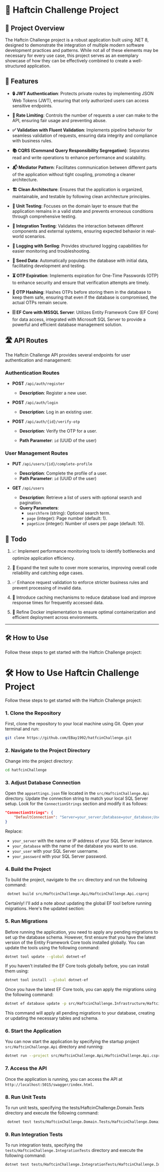 # 🎉 Haftcin Challenge Project

## 📖 Project Overview

The Haftcin Challenge project is a robust application built using .NET 8, designed to demonstrate the integration of multiple modern software development practices and patterns. While not all of these elements may be necessary for every use case, this project serves as an exemplary showcase of how they can be effectively combined to create a well-structured application.

## 🚀 Features

- **🔒 JWT Authentication**: Protects private routes by implementing JSON Web Tokens (JWT), ensuring that only authorized users can access sensitive endpoints.

- **🚦 Rate Limiting**: Controls the number of requests a user can make to the API, ensuring fair usage and preventing abuse.

- **✅ Validation with Fluent Validation**: Implements pipeline behavior for seamless validation of requests, ensuring data integrity and compliance with business rules.

- **📚 CQRS (Command Query Responsibility Segregation)**: Separates read and write operations to enhance performance and scalability.

- **📬 Mediator Pattern**: Facilitates communication between different parts of the application without tight coupling, promoting a cleaner architecture.

- **🏗️ Clean Architecture**: Ensures that the application is organized, maintainable, and testable by following clean architecture principles.

- **🧪 Unit Testing**: Focuses on the domain layer to ensure that the application remains in a valid state and prevents erroneous conditions through comprehensive testing.

- **🔄 Integration Testing**: Validates the interaction between different components and external systems, ensuring expected behavior in real-world scenarios.

- **📝 Logging with Serilog**: Provides structured logging capabilities for easier monitoring and troubleshooting.

- **🌱 Seed Data**: Automatically populates the database with initial data, facilitating development and testing.

- **⏳ OTP Expiration**: Implements expiration for One-Time Passwords (OTP) to enhance security and ensure that verification attempts are timely.

- **🔐 OTP Hashing**: Hashes OTPs before storing them in the database to keep them safe, ensuring that even if the database is compromised, the actual OTPs remain secure.

- **🗄️ EF Core with MSSQL Server**: Utilizes Entity Framework Core (EF Core) for data access, integrated with Microsoft SQL Server to provide a powerful and efficient database management solution.

## 🛣️ API Routes

The Haftcin Challenge API provides several endpoints for user authentication and management:

### Authentication Routes

- **POST** `/api/auth/register`

  - **Description**: Register a new user.

- **POST** `/api/auth/login`

  - **Description**: Log in an existing user.

- **POST** `/api/auth/{id}/verify-otp`

  - **Description**: Verify the OTP for a user.

  - **Path Parameter**: `id` (UUID of the user)

### User Management Routes

- **PUT** `/api/users/{id}/complete-profile`

  - **Description**: Complete the profile of a user.
  - **Path Parameter**: `id` (UUID of the user)

- **GET** `/api/users`
  - **Description**: Retrieve a list of users with optional search and pagination.
  - **Query Parameters**:
    - `searchTerm` (string): Optional search term.
    - `page` (integer): Page number (default: 1).
    - `pageSize` (integer): Number of users per page (default: 10).

## 📅 Todo

1. 📈 Implement performance monitoring tools to identify bottlenecks and optimize application efficiency.

2. 🧪 Expand the test suite to cover more scenarios, improving overall code reliability and catching edge cases.

3. ✅ Enhance request validation to enforce stricter business rules and prevent processing of invalid data.

4. 🔄 Introduce caching mechanisms to reduce database load and improve response times for frequently accessed data.

5. 🐳 Refine Docker implementation to ensure optimal containerization and efficient deployment across environments.

---

## 🛠️ How to Use

Follow these steps to get started with the Haftcin Challenge project:

# 🛠️ How to Use Haftcin Challenge Project

Follow these steps to get started with the Haftcin Challenge project:

### 1. Clone the Repository

First, clone the repository to your local machine using Git. Open your terminal and run:

```bash
git clone https://github.com/EBay1992/hatfcinChallenge.git
```

### 2. Navigate to the Project Directory

Change into the project directory:

```bash
cd hatfcinChallenge
```

### 3. Adjust Database Connection

Open the `appsettings.json` file located in the `src/HaftcinChallenge.Api` directory. Update the connection string to match your local SQL Server setup. Look for the `ConnectionStrings` section and modify it as follows:

```json
"ConnectionStrings": {
    "DefaultConnection": "Server=your_server;Database=your_database;User Id=your_user;Password=your_password;"
}
```

Replace:

- `your_server` with the name or IP address of your SQL Server instance.
- `your_database` with the name of the database you want to use.
- `your_user` with your SQL Server username.
- `your_password` with your SQL Server password.

### 4. Build the Project

To build the project, navigate to the `src` directory and run the following command:

```bash
 dotnet build src/HaftcinChallenge.Api/HaftcinChallenge.Api.csproj
```

Certainly! I'll add a note about updating the global EF tool before running migrations. Here's the updated section:

### 5. Run Migrations

Before running the application, you need to apply any pending migrations to set up the database schema. However, first ensure that you have the latest version of the Entity Framework Core tools installed globally. You can update the tools using the following command:

```bash
dotnet tool update --global dotnet-ef
```

If you haven't installed the EF Core tools globally before, you can install them using:

```bash
dotnet tool install --global dotnet-ef
```

Once you have the latest EF Core tools, you can apply the migrations using the following command:

```bash
dotnet ef database update -p src/HaftcinChallenge.Infrastructure/HaftcinChallenge.Infrastructure.csproj -s src/HaftcinChallenge.Api/HaftcinChallenge.Api.csproj
```

This command will apply all pending migrations to your database, creating or updating the necessary tables and schema.

### 6. Start the Application

You can now start the application by specifying the startup project `src/HaftcinChallenge.Api` directory and running:

```bash
dotnet run --project src/HaftcinChallenge.Api/HaftcinChallenge.Api.csproj
```

### 7. Access the API

Once the application is running, you can access the API at `http://localhost:5015/swagger/index.html`.

### 8. Run Unit Tests

To run unit tests, specifying the tests/HaftcinChallenge.Domain.Tests directory and execute the following command:

```bash
 dotnet test tests/HaftcinChallenge.Domain.Tests/HaftcinChallenge.Domain.Tests.csproj
```

### 9. Run Integration Tests

To run integration tests, specifying the `tests/HaftcinChallenge.IntegrationTests` directory and execute the following command:

```bash
dotnet test tests/HaftcinChallenge.IntegrationTests/HaftcinChallenge.IntegrationTests.csproj
```
